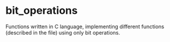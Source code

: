 # bit_operations
Functions written in C language, implementing different functions (described in the file) using only bit operations.
